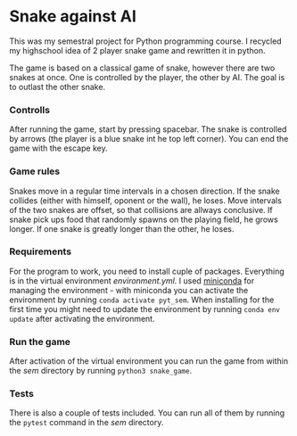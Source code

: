 # Snake against AI

This was my semestral project for Python programming course. I recycled my highschool idea of 2 player snake game and rewritten it in python.

The game is based on a classical game of snake, however there are two snakes at once. One is controlled by the player, the other by AI. The goal is to outlast the other snake.

### Controlls
After running the game, start by pressing spacebar. The snake is controlled by arrows (the player is a blue snake int he top left corner). You can end the game with the escape key.

### Game rules
Snakes move in a regular time intervals in a chosen direction. If the snake collides (either with himself, oponent or the wall), he loses. Move intervals of the two snakes are offset, so that collisions are allways conclusive. If snake pick ups food that randomly spawns on the playing field, he grows longer. If one snake is greatly longer than the other, he loses.

### Requirements
For the program to work, you need to install cuple of packages. Everything is in the virtual environment *environment.yml*. I used [miniconda]([url](https://docs.anaconda.com/free/miniconda/)) for managing the environment - with miniconda you can activate the environment by running ```conda activate pyt_sem```. When installing for the first time you might need to update the environment by running ```conda env update``` after activating the environment.

### Run the game
After activation of the virtual environment you can run the game from within the *sem* directory by running ```python3 snake_game```. 

### Tests
There is also a couple of tests included. You can run all of them by running the ```pytest``` command in the *sem* directory.

